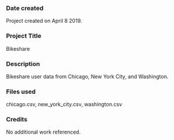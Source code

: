 ### Date created
Project created on April 8 2019.
### Project Title
Bikeshare
### Description
Bikeshare user data from Chicago, New York City, and Washington.

### Files used
chicago.csv, new_york_city.csv, washington.csv
### Credits
No additional work referenced.

